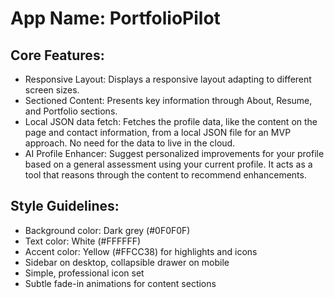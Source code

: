 # **App Name**: PortfolioPilot

## Core Features:

- Responsive Layout: Displays a responsive layout adapting to different screen sizes.
- Sectioned Content: Presents key information through About, Resume, and Portfolio sections.
- Local JSON data fetch: Fetches the profile data, like the content on the page and contact information, from a local JSON file for an MVP approach. No need for the data to live in the cloud.
- AI Profile Enhancer: Suggest personalized improvements for your profile based on a general assessment using your current profile. It acts as a tool that reasons through the content to recommend enhancements.

## Style Guidelines:

- Background color: Dark grey (#0F0F0F)
- Text color: White (#FFFFFF)
- Accent color: Yellow (#FFCC38) for highlights and icons
- Sidebar on desktop, collapsible drawer on mobile
- Simple, professional icon set
- Subtle fade-in animations for content sections